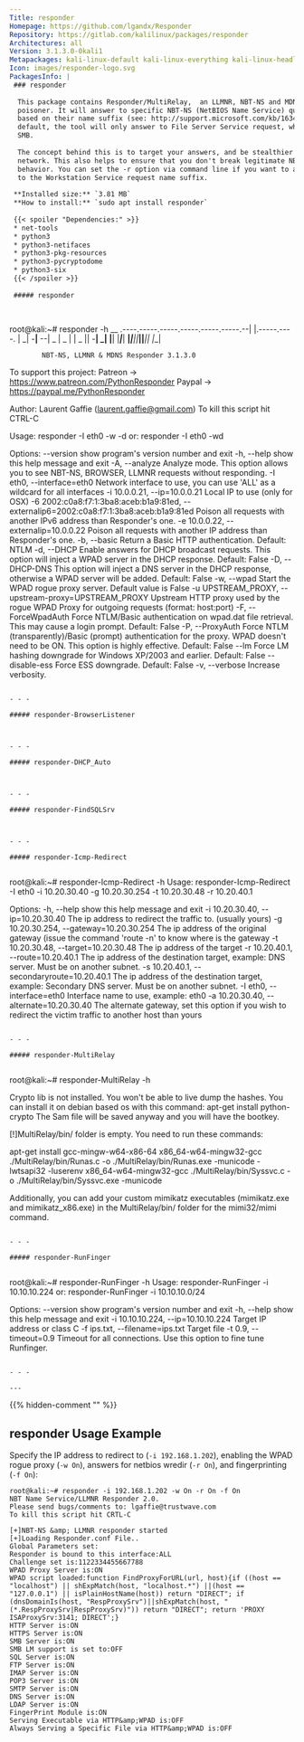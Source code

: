 ```yaml
---
Title: responder
Homepage: https://github.com/lgandx/Responder
Repository: https://gitlab.com/kalilinux/packages/responder
Architectures: all
Version: 3.1.3.0-0kali1
Metapackages: kali-linux-default kali-linux-everything kali-linux-headless kali-linux-large kali-tools-sniffing-spoofing kali-tools-top10 
Icon: images/responder-logo.svg
PackagesInfo: |
 ### responder
 
  This package contains Responder/MultiRelay,  an LLMNR, NBT-NS and MDNS
  poisoner. It will answer to specific NBT-NS (NetBIOS Name Service) queries
  based on their name suffix (see: http://support.microsoft.com/kb/163409). By
  default, the tool will only answer to File Server Service request, which is for
  SMB.
   
  The concept behind this is to target your answers, and be stealthier on the
  network. This also helps to ensure that you don't break legitimate NBT-NS
  behavior. You can set the -r option via command line if you want to answer
  to the Workstation Service request name suffix.
 
 **Installed size:** `3.81 MB`  
 **How to install:** `sudo apt install responder`  
 
 {{< spoiler "Dependencies:" >}}
 * net-tools
 * python3
 * python3-netifaces
 * python3-pkg-resources
 * python3-pycryptodome
 * python3-six
 {{< /spoiler >}}
 
 ##### responder
 
 
 ```
 root@kali:~# responder -h
                                          __
   .----.-----.-----.-----.-----.-----.--|  |.-----.----.
   |   _|  -__|__ --|  _  |  _  |     |  _  ||  -__|   _|
   |__| |_____|_____|   __|_____|__|__|_____||_____|__|
                    |__|
 
            NBT-NS, LLMNR & MDNS Responder 3.1.3.0
 
   To support this project:
   Patreon -> https://www.patreon.com/PythonResponder
   Paypal  -> https://paypal.me/PythonResponder
 
   Author: Laurent Gaffie (laurent.gaffie@gmail.com)
   To kill this script hit CTRL-C
 
 Usage: responder -I eth0 -w -d
 or:
 responder -I eth0 -wd
 
 Options:
   --version             show program's version number and exit
   -h, --help            show this help message and exit
   -A, --analyze         Analyze mode. This option allows you to see NBT-NS,
                         BROWSER, LLMNR requests without responding.
   -I eth0, --interface=eth0
                         Network interface to use, you can use 'ALL' as a
                         wildcard for all interfaces
   -i 10.0.0.21, --ip=10.0.0.21
                         Local IP to use (only for OSX)
   -6 2002:c0a8:f7:1:3ba8:aceb:b1a9:81ed, --externalip6=2002:c0a8:f7:1:3ba8:aceb:b1a9:81ed
                         Poison all requests with another IPv6 address than
                         Responder's one.
   -e 10.0.0.22, --externalip=10.0.0.22
                         Poison all requests with another IP address than
                         Responder's one.
   -b, --basic           Return a Basic HTTP authentication. Default: NTLM
   -d, --DHCP            Enable answers for DHCP broadcast requests. This
                         option will inject a WPAD server in the DHCP response.
                         Default: False
   -D, --DHCP-DNS        This option will inject a DNS server in the DHCP
                         response, otherwise a WPAD server will be added.
                         Default: False
   -w, --wpad            Start the WPAD rogue proxy server. Default value is
                         False
   -u UPSTREAM_PROXY, --upstream-proxy=UPSTREAM_PROXY
                         Upstream HTTP proxy used by the rogue WPAD Proxy for
                         outgoing requests (format: host:port)
   -F, --ForceWpadAuth   Force NTLM/Basic authentication on wpad.dat file
                         retrieval. This may cause a login prompt. Default:
                         False
   -P, --ProxyAuth       Force NTLM (transparently)/Basic (prompt)
                         authentication for the proxy. WPAD doesn't need to be
                         ON. This option is highly effective. Default: False
   --lm                  Force LM hashing downgrade for Windows XP/2003 and
                         earlier. Default: False
   --disable-ess         Force ESS downgrade. Default: False
   -v, --verbose         Increase verbosity.
 ```
 
 - - -
 
 ##### responder-BrowserListener
 
 
 
 - - -
 
 ##### responder-DHCP_Auto
 
 
 
 - - -
 
 ##### responder-FindSQLSrv
 
 
 
 - - -
 
 ##### responder-Icmp-Redirect
 
 
 ```
 root@kali:~# responder-Icmp-Redirect -h
 Usage: responder-Icmp-Redirect -I eth0 -i 10.20.30.40 -g 10.20.30.254 -t 10.20.30.48 -r 10.20.40.1
 
 Options:
   -h, --help            show this help message and exit
   -i 10.20.30.40, --ip=10.20.30.40
                         The ip address to redirect the traffic to. (usually
                         yours)
   -g 10.20.30.254, --gateway=10.20.30.254
                         The ip address of the original gateway (issue the
                         command 'route -n' to know where is the gateway
   -t 10.20.30.48, --target=10.20.30.48
                         The ip address of the target
   -r 10.20.40.1, --route=10.20.40.1
                         The ip address of the destination target, example: DNS
                         server. Must be on another subnet.
   -s 10.20.40.1, --secondaryroute=10.20.40.1
                         The ip address of the destination target, example:
                         Secondary DNS server. Must be on another subnet.
   -I eth0, --interface=eth0
                         Interface name to use, example: eth0
   -a 10.20.30.40, --alternate=10.20.30.40
                         The alternate gateway, set this option if you wish to
                         redirect the victim traffic to another host than yours
 ```
 
 - - -
 
 ##### responder-MultiRelay
 
 
 ```
 root@kali:~# responder-MultiRelay -h
 
 Crypto lib is not installed. You won't be able to live dump the hashes.
 You can install it on debian based os with this command: apt-get install python-crypto
 The Sam file will be saved anyway and you will have the bootkey.
 
 [!]MultiRelay/bin/ folder is empty. You need to run these commands:
 
 apt-get install gcc-mingw-w64-x86-64
 x86_64-w64-mingw32-gcc ./MultiRelay/bin/Runas.c -o ./MultiRelay/bin/Runas.exe -municode -lwtsapi32 -luserenv
 x86_64-w64-mingw32-gcc ./MultiRelay/bin/Syssvc.c -o ./MultiRelay/bin/Syssvc.exe -municode
 
 Additionally, you can add your custom mimikatz executables (mimikatz.exe and mimikatz_x86.exe)
 in the MultiRelay/bin/ folder for the mimi32/mimi command.
 ```
 
 - - -
 
 ##### responder-RunFinger
 
 
 ```
 root@kali:~# responder-RunFinger -h
 Usage: responder-RunFinger -i 10.10.10.224
 or:
 responder-RunFinger -i 10.10.10.0/24
 
 Options:
   --version             show program's version number and exit
   -h, --help            show this help message and exit
   -i 10.10.10.224, --ip=10.10.10.224
                         Target IP address or class C
   -f ips.txt, --filename=ips.txt
                         Target file
   -t 0.9, --timeout=0.9
                         Timeout for all connections. Use this option to fine
                         tune Runfinger.
 ```
 
 - - -
 
---
```

{{% hidden-comment "<!--Do not edit anything above this line-->" %}}

## responder Usage Example

Specify the IP address to redirect to (`-i 192.168.1.202`), enabling the WPAD rogue proxy (`-w On`), answers for netbios wredir (`-r On`), and fingerprinting (`-f On`):

```
root@kali:~# responder -i 192.168.1.202 -w On -r On -f On
NBT Name Service/LLMNR Responder 2.0.
Please send bugs/comments to: lgaffie@trustwave.com
To kill this script hit CRTL-C

[+]NBT-NS &amp; LLMNR responder started
[+]Loading Responder.conf File..
Global Parameters set:
Responder is bound to this interface:ALL
Challenge set is:1122334455667788
WPAD Proxy Server is:ON
WPAD script loaded:function FindProxyForURL(url, host){if ((host == "localhost") || shExpMatch(host, "localhost.*") ||(host == "127.0.0.1") || isPlainHostName(host)) return "DIRECT"; if (dnsDomainIs(host, "RespProxySrv")||shExpMatch(host, "(*.RespProxySrv|RespProxySrv)")) return "DIRECT"; return 'PROXY ISAProxySrv:3141; DIRECT';}
HTTP Server is:ON
HTTPS Server is:ON
SMB Server is:ON
SMB LM support is set to:OFF
SQL Server is:ON
FTP Server is:ON
IMAP Server is:ON
POP3 Server is:ON
SMTP Server is:ON
DNS Server is:ON
LDAP Server is:ON
FingerPrint Module is:ON
Serving Executable via HTTP&amp;WPAD is:OFF
Always Serving a Specific File via HTTP&amp;WPAD is:OFF
```

